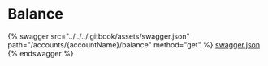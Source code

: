 # Balance

{% swagger src="../../../.gitbook/assets/swagger.json" path="/accounts/{accountName}/balance" method="get" %}
[swagger.json](../../../.gitbook/assets/swagger.json)
{% endswagger %}
